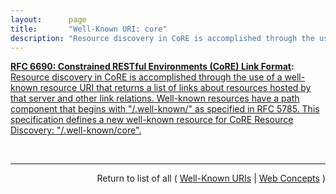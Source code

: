 ```yaml
---
layout:      page
title:       "Well-Known URI: core"
description: "Resource discovery in CoRE is accomplished through the use of a well-known resource URI that returns a list of links about resources hosted by that server and other link relations. Well-known resources have a path component that begins with \"/.well-known/\" as specified in RFC 5785. This specification defines a new well-known resource for CoRE Resource Discovery: \"/.well-known/core\"."
---
```


**[RFC 6690: Constrained RESTful Environments (CoRE) Link Format](/specs/IETF/RFC/6690 "This specification defines Web Linking using a link format for use by constrained web servers to describe hosted resources, their attributes, and other relationships between links. Based on the HTTP Link Header field defined in RFC 5988, the Constrained RESTful Environments (CoRE) Link Format is carried as a payload and is assigned an Internet media type. &#34;RESTful&#34; refers to the Representational State Transfer (REST) architecture. A well-known URI is defined as a default entry point for requesting the links hosted by a server."):** [Resource discovery in CoRE is accomplished through the use of a well-known resource URI that returns a list of links about resources hosted by that server and other link relations. Well-known resources have a path component that begins with "/.well-known/" as specified in RFC 5785. This specification defines a new well-known resource for CoRE Resource Discovery: "/.well-known/core".](http://tools.ietf.org/html/rfc6690#section-4 "Read documentation for Well-Known URI &#34;core&#34;")

<br/>
<hr/>

<p style="text-align: right">Return to list of all ( <a href="../well-known-uris">Well-Known URIs</a> | <a href="../">Web Concepts</a> )</p>